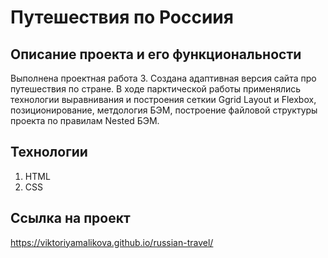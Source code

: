 # Путешествия по Россиия
## Описание проекта и его функциональности
Выполнена проектная работа 3. Создана адаптивная версия сайта про путешествия по стране.
В ходе парктической работы применялись технологии выравнивания и построения сеткии Ggrid Layout и Flexbox, позиционирование, метдология БЭМ, построение файловой структуры проекта по правилам Nested БЭМ.
## Технологии
1. HTML
2. CSS
## Ссылка на проект
https://viktoriyamalikova.github.io/russian-travel/
